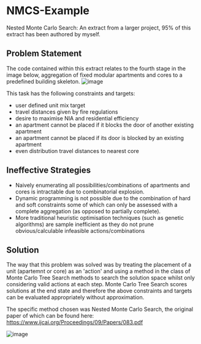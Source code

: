 # NMCS-Example
Nested Monte Carlo Search: An extract from a larger project, 95% of this extract has been authored by myself. 

## Problem Statement
The code contained within this extract relates to the fourth stage in the image below, aggregation of fixed modular apartments and cores to a predefined building skeleton.
![image](https://github.com/samgregson/NMCS-Example/assets/12054742/9e98190a-2b7c-49f1-8760-4703e119df36)

This task has the following constraints and targets:
- user defined unit mix target
- travel distances given by fire regulations
- desire to maximise NIA and residential efficiency
- an apartment cannot be placed if it blocks the door of another existing apartment
- an apartment cannot be placed if its door is blocked by an existing apartment
- even distribution travel distances to nearest core

## Ineffective Strategies
- Naively enumerating all possibilities/combinations of apartments and cores is intractable due to combinatorial explosion.
- Dynamic programming is not possible due to the combination of hard and soft constraints some of which can only be assessed with a complete aggregation (as opposed to partially complete).
- More traditional heuristic optimisation techniques (such as genetic algorithms) are sample inefficient as they do not prune obvious/calculable infeasible actions/combinations

## Solution
The way that this problem was solved was by treating the placement of a unit (apartemnt or core) as an 'action' and using a method in the class of Monte Carlo Tree Search methods to search the solution space whilst only considering valid actions at each step. Monte Carlo Tree Search scores solutions at the end state and therefore the above constraints and targets can be evaluated appropriately without approximation.

The specific method chosen was Nested Monte Carlo Search, the original paper of which can be found here: https://www.ijcai.org/Proceedings/09/Papers/083.pdf

![image](https://github.com/samgregson/NMCS-Example/assets/12054742/5474b7a5-8bca-47b8-b516-62867e16da29)
